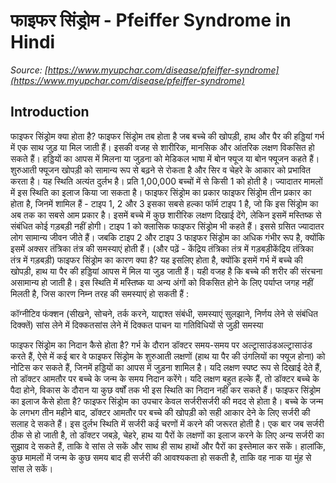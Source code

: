 # फाइफर सिंड्रोम - Pfeiffer Syndrome in Hindi
_Source: [https://www.myupchar.com/disease/pfeiffer-syndrome](https://www.myupchar.com/disease/pfeiffer-syndrome)_

## Introduction
फाइफर सिंड्रोम क्या होता है?
फाइफर सिंड्रोम तब होता है जब बच्चे की खोपड़ी, हाथ और पैर की हड्डियां गर्भ में एक साथ जुड़ या मिल जाती हैं। इसकी वजह से शारीरिक, मानसिक और आंतरिक लक्षण विकसित हो सकते हैं। हड्डियों का आपस में मिलना या जुड़ना को मेडिकल भाषा में बोन फ्यूज या बोन फ्यूजन कहते हैं।
शुरुआती फ्यूजन खोपड़ी को सामान्य रूप से बढ़ने से रोकता है और सिर व चेहरे के आकार को प्रभावित करता है। यह स्थिति अत्यंत दुर्लभ है। प्रति 1,00,000 बच्चों में से किसी 1 को होती है। ज्यादातर मामलों में इस स्थिति का इलाज किया जा सकता है।
फाइफर सिंड्रोम का प्रकार
फाइफर सिंड्रोम तीन प्रकार का होता है, जिनमें शामिल हैं - टाइप 1, 2 और 3
इसका सबसे हल्का फॉर्म टाइप 1 है, जो कि इस सिंड्रोम का अब तक का सबसे आम प्रकार है। इसमें बच्चे में कुछ शारीरिक लक्षण दिखाई देंगे, लेकिन इसमें मस्तिष्क से संबंधित कोई गड़बड़ी नहीं होगी। टाइप 1 को क्लासिक फाइफर सिंड्रोम भी कहते हैं। इससे ग्रसित ज्यादातर लोग सामान्य जीवन जीते हैं।
जबकि टाइप 2 और टाइप 3 फाइफर सिंड्रोम का अधिक गंभीर रूप है, क्योंकि इसमें अक्सर तंत्रिका तंत्र की समस्याएं होती हैं।
(और पढ़ें - केंद्रिय तंत्रिका तंत्र में गड़बड़ीकेंद्रिय तंत्रिका तंत्र में गड़बड़ी)
फाइफर सिंड्रोम का कारण क्या है?
यह इसलिए होता है, क्योंकि इसमें गर्भ में बच्चे की खोपड़ी, हाथ या पैर की ​हड्डियां आपस में मिल या जुड़ जाती हैं। यही वजह है कि बच्चे की शरीर की संरचना असामान्य हो जाती है।
इस स्थिति में मस्तिष्क या अन्य अंगों को विकसित होने के लिए पर्याप्त जगह नहीं मिलती है, जिस कारण निम्न तरह की समस्याएं हो सकती हैं :

कॉग्नीटिव फंक्शन (सीखने, सोचने, तर्क करने, याद्दाश्त संबंधी, समस्याएं सुलझाने, निर्णय लेने से संबंधित दिक्क्तें)
सांस लेने में दिक्कतसांस लेने में दिक्कत
पाचन या गतिविधियों से जुड़ी समस्या

फाइफर ​सिंड्रोम का निदान कैसे होता है?
गर्भ के दौरान डॉक्टर समय-समय पर अल्ट्रासाउंडअल्ट्रासाउंड करते हैं, ऐसे में कई बार वे फाइफर ​सिंड्रोम के शुरुआती लक्षणों (हाथ या पैर की उंगलियों का फ्यूज होना) को नोटिस कर सकते हैं, जिनमें हड्डियों का आपस में जुड़ना शामिल है।
यदि लक्षण स्पष्ट रूप से दिखाई देते हैं, तो डॉक्टर आमतौर पर बच्चे के जन्म के समय निदान करेंगे। यदि लक्षण बहुत हल्के हैं, तो डॉक्टर बच्चे के पैदा होने, विकास के दौरान या कुछ वर्षों तक भी इस स्थिति का निदान नहीं कर सकते हैं।
फाइफर सिंड्रोम का इलाज कैसे ​होता है?
फाइफर सिंड्रोम का उपचार केवल सर्जरीसर्जरी की मदद से होता है। बच्चे के जन्म के लगभग तीन महीने बाद, डॉक्टर आमतौर पर बच्चे की खोपड़ी को सही आकार देने के लिए सर्जरी की सलाह दे सकते हैं। इस दुर्लभ स्थिति में सर्जरी कई चरणों में करने की जरूरत होती है।
एक बार जब सर्जरी ठीक से हो जाती है, तो डॉक्टर जबड़े, चेहरे, हाथ या पैरों के लक्षणों का इलाज करने के लिए अन्य सर्जरी का सुझाव दे सकते हैं, ताकि वे सांस ले सकें और साथ ही साथ हाथों और पैरों का इस्तेमाल कर सकें।
हालांकि, कुछ मामलों में जन्म के कुछ समय बाद ही सर्जरी की आवश्यकता हो सकती है, ताकि वह नाक या मुंह से सांस ले सकें।


